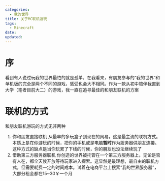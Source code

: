 ```yaml
---
categories:
  - 我的世界
title: 关于MC联机游玩
tags:
  - Minecraft
date:
updated:
---
```

# 序
看到有人说过玩我的世界最怕的就是孤单，在我看来，有朋友参与的“我的世界”和单机版的完全是两个不同的游戏，感受也会大不相同。作为一款从初中陪伴我直到大学（笔者目前大二）的游戏，我一直在追寻最佳的和朋友联机的方案

# 联机的方式
和朋友联机游玩的方式无非两种
1. 你和朋友直接联机
   从最早的多玩盒子到现在的网易，这是最主流的联机方式。本质上是在你游玩的时候，把你的手机或是电脑**暂时**作为服务器供朋友连接。这种方式的缺点是当你玩累了下线的时候，你的朋友也没法继续玩了
2. 借助第三方服务器联机
   你创造的世界被托管在一个第三方服务器上，无论是否有人在，都全天候开放等待玩家进入探索。这显然是最理想，最自由的联机方式，但需要耗费一定的时间成本。试着在电商平台上搜索“我的世界服务器”，大部分租金都在15~30￥一个月
   


